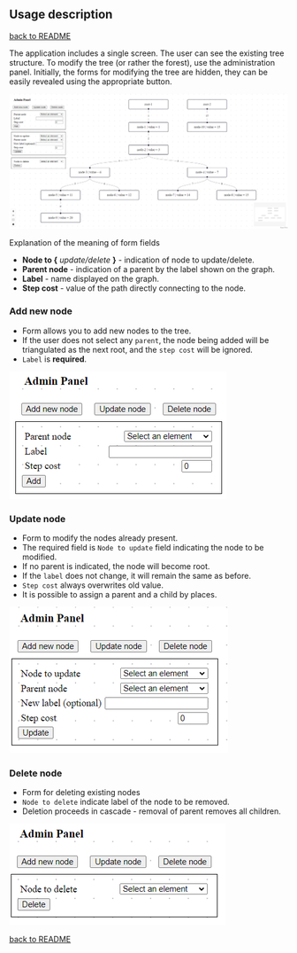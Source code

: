 ## Usage description
[back to README](./../README.md)

The application includes a single screen. The user can see the existing tree structure. To modify the tree (or rather the forest), use the administration panel. Initially, the forms for modifying the tree are hidden, they can be easily revealed using the appropriate button.

![main-screen](./images/main-screen.png)

Explanation of the meaning of form fields
* **Node to {** *update/delete* **}** - indication of node to update/delete.
* **Parent node** - indication of a parent by the label shown on the graph.
* **Label** - name displayed on the graph.
* **Step cost** - value of the path directly connecting to the node.

### Add new node
* Form allows you to add new nodes to the tree.
* If the user does not select any `parent`, the node being added will be triangulated as the next root, and the `step cost` will be ignored.
* `Label` is **required**.

![form-add](./images/form-add.png)

### Update node
* Form to modify the nodes already present.
* The required field is `Node to update` field indicating the node to be modified.
* If no parent is indicated, the node will become root.
* If the `label` does not change, it will remain the same as before.
* `Step cost` always overwrites old value.
* It is possible to assign a parent and a child by places.

![form-update](./images/form-update.png)

### Delete node
* Form for deleting existing nodes
* `Node to delete` indicate label of the node to be removed.
* Deletion proceeds in cascade - removal of parent removes all children.

![form-delete](./images/form-delete.png)

[back to README](./../README.md)
